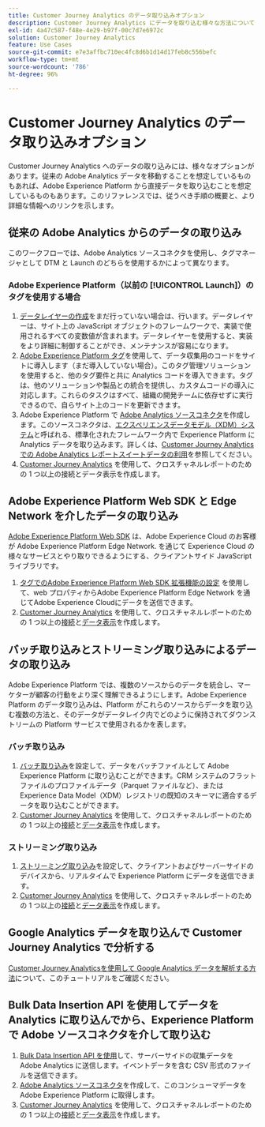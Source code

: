 ```yaml
---
title: Customer Journey Analytics のデータ取り込みオプション
description: Customer Journey Analytics にデータを取り込む様々な方法について
exl-id: 4a47c587-f48e-4e29-b97f-00c7d7e6972c
solution: Customer Journey Analytics
feature: Use Cases
source-git-commit: e7e3affbc710ec4fc8d6b1d14d17feb8c556befc
workflow-type: tm+mt
source-wordcount: '786'
ht-degree: 96%

---
```


# Customer Journey Analytics のデータ取り込みオプション

Customer Journey Analytics へのデータの取り込みには、様々なオプションがあります。従来の Adobe Analytics データを移動することを想定しているものもあれば、Adobe Experience Platform から直接データを取り込むことを想定しているものもあります。このリファレンスでは、従うべき手順の概要と、より詳細な情報へのリンクを示します。

## 従来の Adobe Analytics からのデータの取り込み

このワークフローでは、Adobe Analytics ソースコネクタを使用し、タグマネージャとして DTM と Launch のどちらを使用するかによって異なります。

### Adobe Experience Platform（以前の [!UICONTROL Launch]）のタグを使用する場合

1. [データレイヤーの作成](https://experienceleague.adobe.com/docs/analytics/implementation/prepare/data-layer.html?lang=ja)をまだ行っていない場合は、行います。データレイヤーは、サイト上の JavaScript オブジェクトのフレームワークで、実装で使用されるすべての変数値が含まれます。データレイヤーを使用すると、実装をより詳細に制御することができ、メンテナンスが容易になります。
1. [Adobe Experience Platform タグ](https://experienceleague.adobe.com/docs/analytics/implementation/launch/overview.html?lang=ja)を使用して、データ収集用のコードをサイトに導入します（まだ導入していない場合）。このタグ管理ソリューションを使用すると、他のタグ要件と共に Analytics コードを導入できます。タグは、他のソリューションや製品との統合を提供し、カスタムコードの導入に対応します。これらのタスクはすべて、組織の開発チームに依存せずに実行できるので、自らサイト上のコードを更新できます。
1. Adobe Experience Platform で [Adobe Analytics ソースコネクタ](https://experienceleague.adobe.com/docs/experience-platform/sources/ui-tutorials/create/adobe-applications/analytics.html?lang=ja)を作成します。このソースコネクタは、[エクスペリエンスデータモデル（XDM）システム](https://experienceleague.adobe.com/docs/experience-platform/xdm/home.html?lang=ja)と呼ばれる、標準化されたフレームワーク内で Experience Platform に Analytics データを取り込みます。詳しくは、[Customer Journey Analytics での Adobe Analytics レポートスイートデータの利用](/help/getting-started/aa-vs-cja/aa-data-in-cja.md)を参照してください。
1. [Customer Journey Analytics](https://experienceleague.adobe.com/docs/analytics-platform/using/cja-overview/cja-getting-started.html?lang=ja) を使用して、クロスチャネルレポートのための 1 つ以上の接続とデータ表示を作成します。

## Adobe Experience Platform Web SDK と Edge Network を介したデータの取り込み

[Adobe Experience Platform Web SDK](https://experienceleague.adobe.com/docs/experience-platform/edge/home.html?lang=ja) は、Adobe Experience Cloud のお客様が Adobe Experience Platform Edge Network. を通じて Experience Cloud の様々なサービスとやり取りできるようにする、クライアントサイド JavaScript ライブラリです。

1. [タグでのAdobe Experience Platform Web SDK 拡張機能の設定](https://experienceleague.adobe.com/docs/experience-platform/tags/extensions/adobe/sdk/overview.html?lang=ja) を使用して、web プロパティからAdobe Experience Platform Edge Network を通じてAdobe Experience Cloudにデータを送信できます。
1. [Customer Journey Analytics](https://experienceleague.adobe.com/docs/analytics-platform/using/cja-overview/cja-getting-started.html?lang=ja) を使用して、クロスチャネルレポートのための 1 つ以上の[接続](/help/connections/create-connection.md)と[データ表示](/help/data-views/data-views.md)を作成します。

## バッチ取り込みとストリーミング取り込みによるデータの取り込み

Adobe Experience Platform では、複数のソースからのデータを統合し、マーケターが顧客の行動をより深く理解できるようにします。Adobe Experience Platform のデータ取り込みは、Platform がこれらのソースからデータを取り込む複数の方法と、そのデータがデータレイク内でどのように保持されてダウンストリームの Platform サービスで使用されるかを表します。

### バッチ取り込み

1. [バッチ取り込み](https://experienceleague.adobe.com/docs/experience-platform/ingestion/batch/overview.html?lang=ja#batch)を設定して、データをバッチファイルとして Adobe Experience Platform に取り込むことができます。CRM システムのフラットファイルのプロファイルデータ（Parquet ファイルなど）、または Experience Data Model（XDM）レジストリの既知のスキーマに適合するデータを取り込むことができます。
1. [Customer Journey Analytics](https://experienceleague.adobe.com/docs/analytics-platform/using/cja-overview/cja-getting-started.html?lang=ja) を使用して、クロスチャネルレポートのための 1 つ以上の[接続](/help/connections/create-connection.md)と[データ表示](/help/data-views/data-views.md)を作成します。

### ストリーミング取り込み

1. [ストリーミング取り込み](https://experienceleague.adobe.com/docs/experience-platform/ingestion/streaming/overview.html?lang=ja#streaming)を設定して、クライアントおよびサーバーサイドのデバイスから、リアルタイムで Experience Platform にデータを送信できます。
1. [Customer Journey Analytics](https://experienceleague.adobe.com/docs/analytics-platform/using/cja-overview/cja-getting-started.html?lang=ja) を使用して、クロスチャネルレポートのための 1 つ以上の[接続](/help/connections/create-connection.md)と[データ表示](/help/data-views/data-views.md)を作成します。

## Google Analytics データを取り込んで Customer Journey Analytics で分析する

[Customer Journey Analyticsを使用して Google Analytics データを解析する方法](https://experienceleague.adobe.com/docs/platform-learn/comprehensive-technical-tutorial-v22/module12/ex5.html?lang=ja)について、このチュートリアルをご確認ください。

## Bulk Data Insertion API を使用してデータを Analytics に取り込んでから、Experience Platform で Adobe ソースコネクタを介して取り込む

1. [Bulk Data Insertion API を使用](https://www.adobe.io/apis/experiencecloud/analytics/docs.html#!AdobeDocs/analytics-2.0-apis/master/bdia.md)して、サーバーサイドの収集データを Adobe Analytics に送信します。イベントデータを含む CSV 形式のファイルを送信できます。
1. [Adobe Analytics ソースコネクタ](https://experienceleague.adobe.com/docs/experience-platform/sources/ui-tutorials/create/adobe-applications/analytics.html?lang=ja)を作成して、このコンシューマデータを Adobe Experience Platform に取得します。
1. [Customer Journey Analytics](https://experienceleague.adobe.com/docs/analytics-platform/using/cja-overview/cja-getting-started.html?lang=ja) を使用して、クロスチャネルレポートのための 1 つ以上の[接続](/help/connections/create-connection.md)と[データ表示](/help/data-views/data-views.md)を作成します。
